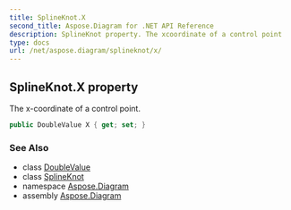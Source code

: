 ```yaml
---
title: SplineKnot.X
second_title: Aspose.Diagram for .NET API Reference
description: SplineKnot property. The xcoordinate of a control point
type: docs
url: /net/aspose.diagram/splineknot/x/
---
```

## SplineKnot.X property

The x-coordinate of a control point.

```csharp
public DoubleValue X { get; set; }
```

### See Also

* class [DoubleValue](../../doublevalue/)
* class [SplineKnot](../)
* namespace [Aspose.Diagram](../../splineknot/)
* assembly [Aspose.Diagram](../../../)


